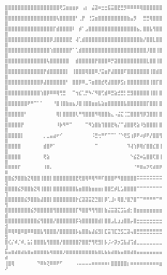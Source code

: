 ⣿⣿⣿⣿⣿⣿⣿⣿⣿⣿⣿⣿⣿⣿⣿⣿⣿⢟⣩⣶⣶⣶⡶⠀⢠⡆⠀⣬⣽⠶⣒⣒⣯⣭⣿⣟⣛⡻⠿⠿⠿⠿⢿⣿⣿⣿⣿⣿⣿⣿
⣿⣿⣿⣿⣿⣿⣿⣿⣿⣿⣿⣿⣿⣿⣿⣿⢧⣿⣿⣿⣿⣿⠃⢀⡟⠀⢘⣩⣶⣿⣿⣿⣿⣿⣿⣿⣿⣿⣷⣤⡻⠀⠀⣛⣛⢿⣿⣿⣿⣿
⣿⣿⣿⣿⣿⣿⣿⣿⣿⣿⣿⣿⣿⣿⣿⡏⣾⣿⣿⣿⣿⠇⠀⡾⠁⣠⣿⣿⣿⣿⣿⣿⣿⣿⣿⣿⣿⣿⣿⣿⣿⣦⡀⣿⣿⣧⢻⣿⣿⣿
⣿⣿⣿⣿⣿⣿⣿⣿⣿⣿⣿⣿⣿⣿⡿⣸⣿⣿⣿⣿⣟⠀⢼⢁⣾⣿⣿⣿⣿⣿⣿⣿⣿⣿⣿⣿⣿⣿⣿⣿⣿⣿⣷⡜⣿⣿⣇⣿⣿⣿
⣿⣿⣿⣿⣿⣿⣿⣿⣿⣿⣿⣿⣿⣿⢱⣿⣿⣿⣿⣿⡟⠁⢁⣾⣿⣿⣿⣿⣿⣿⣿⣿⣿⣿⣿⣿⣿⣿⣿⣿⣿⣿⣿⣿⡸⣿⣿⢸⣿⣿
⣿⣿⣿⣿⣿⣿⣿⣿⣿⣿⣿⣿⣿⢧⣿⣿⣿⣿⣿⣿⠀⠀⣾⣿⣿⣿⣿⣿⡟⣿⣿⣿⠿⡛⣽⣿⣿⣿⣿⣿⣿⣿⣿⣿⣇⣿⣿⢸⣿⣿
⣿⣿⣿⣿⣿⣿⣿⣿⣿⣿⣿⣿⡟⣾⣿⣿⣿⣿⣿⡇⠀⢸⣿⣿⣿⢿⣿⣿⠿⡘⣭⣶⡟⣼⣿⣿⣿⠏⣿⣿⣿⣿⣿⣿⣿⢸⣿⣾⣿⣿
⣿⣿⣿⣿⣿⣿⣿⣿⣿⣿⣿⡿⣼⣿⣿⣿⣿⣿⣿⠃⠀⣿⣿⡿⠿⣀⠩⣶⣿⣿⣞⢟⣼⣿⣿⡿⣫⡆⣿⣿⣿⣿⣿⣿⣿⢸⣿⡏⣿⣿
⣿⣿⣿⣿⣿⣿⣿⣿⣿⣿⣿⢱⣿⡿⠿⠿⢿⢛⣛⠀⠀⠉⢲⣎⢁⡛⠳⠌⠻⣿⢋⣾⠿⣛⣵⣚⣛⡃⣛⣻⣿⣿⣿⣿⣿⢸⣿⡇⣿⣿
⣿⣿⣿⣿⣿⣿⣿⠟⠛⠉⠁⠁⠀⠀⠀⠘⣿⢸⣿⣷⣶⣦⡸⣿⢸⣿⣿⣶⣶⣧⣵⣶⣿⣿⣿⣿⣿⣧⣿⣿⣿⣿⣿⣿⡏⣿⣿⡇⣿⣿
⣿⣿⣿⣿⣿⣿⠃⠀⠀⠀⠀⠀⠀⠀⠀⠀⢿⡇⣿⣿⣿⣿⢇⠛⢻⣿⣿⣿⠻⢿⣿⣿⣷⣄⠠⣬⣍⢈⣉⣿⣿⣿⢻⡿⣹⣿⣿⡇⣿⣿
⣿⣿⣿⣿⣿⡟⠀⠀⠀⠀⠀⠀⠀⠀⠀⠀⠸⡷⠻⠛⠉⠀⠀⠀⠀⠉⠻⣱⣿⣷⢹⣿⣿⣟⢷⡌⠉⣼⣿⣿⢟⣵⠸⣳⣿⣿⣿⡇⣿⣿
⣿⣿⣿⣿⣿⡇⠀⠀⠀⠀⠀⠀⡀⣀⣤⣴⠖⠊⠀⠀⠀⠀⠀⠀⠀⠀⠀⠨⣛⢒⠛⠋⠉⠉⠁⠈⠑⢟⣫⢰⡿⠟⠴⡾⠟⡜⣿⣿⢻⣿
⣿⣿⣿⣿⣿⠀⠀⠀⠀⠀⠀⠀⣾⣿⠟⠁⠀⠀⠀⠀⠀⠀⠀⠀⠀⠀⠀⠀⠉⠀⠀⠀⠀⠀⠀⠀⠀⠀⠹⢼⢱⡿⢿⡎⣿⣿⣎⣿⢸⣿
⣿⣿⣿⣿⣿⠀⠀⠀⠀⠀⠀⠀⢟⣵⠀⠀⠀⠀⠀⠀⠀⠀⠀⠀⠀⠀⠀⠀⠀⠀⠀⠀⠀⠀⠀⠀⠀⠀⠀⠑⣮⣝⠶⣥⣿⣿⢏⣿⢸⣿
⠿⠿⠿⠿⠏⠀⠀⠀⠀⠀⠀⠀⠸⠿⠄⠀⠀⠀⠀⠀⠀⠀⠀⠀⠀⠀⠀⠀⠀⠀⠀⠀⠀⠀⠀⠀⠀⠀⠀⠀⠈⠛⠿⠶⠝⠫⠾⠿⠟⠿
⣿⣿⣮⡻⣿⣿⣷⣝⢿⣿⣿⢸⣿⣿⡇⣿⣿⣿⣿⣿⣿⣿⣟⢟⣿⢿⠿⢿⠻⠿⠏⣿⣿⣿⠟⠻⣿⣿⣿⣿⣿⠭⠭⠭⠭⠭⠭⠭⠭⢽
⣿⣿⣿⣿⣮⡻⣿⣿⣷⣝⢿⢸⣿⣿⡇⣿⣿⣿⣿⣿⣿⣿⣧⣶⣿⣿⣷⣶⣶⣶⡆⣿⣿⣋⡾⣇⣡⣿⣿⣿⣿⠉⠉⠉⠉⠉⠉⠉⠉⢹
⣿⣿⣿⣿⣿⣿⣮⡻⣿⣿⣷⣼⣿⣿⡇⣿⣿⣿⣿⣿⣿⣿⡗⣎⣽⣽⣭⣝⣙⣿⡇⡿⢁⣸⠆⢿⣿⡘⣿⡙⣿⠉⠉⠛⠛⠛⠛⠉⠛⢻
⣿⣿⣿⣿⣿⣿⣿⣿⣮⡻⣿⣿⣿⣿⣿⢻⣿⣿⣿⣿⣿⣿⡏⠻⣿⣿⠻⢻⢻⣿⡇⣷⣬⣭⣽⣍⣩⣥⣾⡂⣿⣶⣶⣶⣶⣶⣶⣶⣶⣾
⣿⣿⣿⣿⣿⣿⣿⣿⣿⣿⣮⢻⣿⣿⣿⡜⣿⣿⣿⣿⣿⣿⡯⢵⣿⣿⣿⣿⣿⣾⡇⣿⣿⣠⣇⣰⣰⣿⣿⡤⣿⣒⣒⣒⣒⣒⣒⣒⣒⣺
⣿⠿⢿⠿⣿⠿⣿⠿⠿⣿⣿⣧⢻⣿⣿⣿⡜⣿⣿⣿⣿⣿⡧⣦⣿⣿⣦⣼⣮⣻⡇⣏⣭⢹⣏⣙⣫⣉⣽⢤⣿⣛⣛⣛⣛⣛⣛⣛⣛⣻
⣿⢎⡌⠾⡈⠾⡀⣥⡅⣿⣿⣿⣧⢻⣿⣿⣿⡜⣿⣿⣿⣿⣿⡝⣿⣿⡛⢻⢟⣻⡇⡧⡨⠔⡽⡲⣩⣧⣼⢩⣾⣀⣀⣀⣀⣀⣀⣀⣀⣸
⠷⠶⠿⠾⠿⠾⠷⠿⠶⠿⠿⠿⠿⠷⠻⠿⠿⠿⠜⠿⠿⠿⠿⠿⠿⠿⠿⠿⠷⠿⠧⠷⠷⠾⠿⠷⠶⠿⠿⠾⠿⠶⠶⠶⠶⠶⠶⠶⠶⠾
⢸⣿⢿⠀⠀⠀⠀⠀⠀⠀⠙⠿⠷⢝⠿⠿⠟⠋⠀⠀⠀⠀⠠⠤⠤⠤⠤⠶⠶⠶⠶⠶⠆⣿⣿⣿⣿⣿⡆⠶⠶⠶⠶⠶⠶⠶⠶⠶⣶⠜
